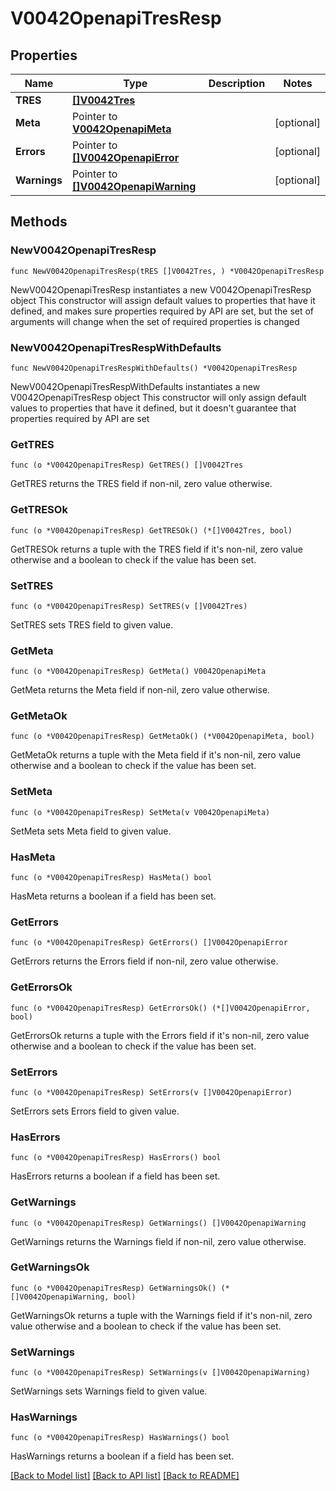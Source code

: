 # V0042OpenapiTresResp

## Properties

Name | Type | Description | Notes
------------ | ------------- | ------------- | -------------
**TRES** | [**[]V0042Tres**](V0042Tres.md) |  | 
**Meta** | Pointer to [**V0042OpenapiMeta**](V0042OpenapiMeta.md) |  | [optional] 
**Errors** | Pointer to [**[]V0042OpenapiError**](V0042OpenapiError.md) |  | [optional] 
**Warnings** | Pointer to [**[]V0042OpenapiWarning**](V0042OpenapiWarning.md) |  | [optional] 

## Methods

### NewV0042OpenapiTresResp

`func NewV0042OpenapiTresResp(tRES []V0042Tres, ) *V0042OpenapiTresResp`

NewV0042OpenapiTresResp instantiates a new V0042OpenapiTresResp object
This constructor will assign default values to properties that have it defined,
and makes sure properties required by API are set, but the set of arguments
will change when the set of required properties is changed

### NewV0042OpenapiTresRespWithDefaults

`func NewV0042OpenapiTresRespWithDefaults() *V0042OpenapiTresResp`

NewV0042OpenapiTresRespWithDefaults instantiates a new V0042OpenapiTresResp object
This constructor will only assign default values to properties that have it defined,
but it doesn't guarantee that properties required by API are set

### GetTRES

`func (o *V0042OpenapiTresResp) GetTRES() []V0042Tres`

GetTRES returns the TRES field if non-nil, zero value otherwise.

### GetTRESOk

`func (o *V0042OpenapiTresResp) GetTRESOk() (*[]V0042Tres, bool)`

GetTRESOk returns a tuple with the TRES field if it's non-nil, zero value otherwise
and a boolean to check if the value has been set.

### SetTRES

`func (o *V0042OpenapiTresResp) SetTRES(v []V0042Tres)`

SetTRES sets TRES field to given value.


### GetMeta

`func (o *V0042OpenapiTresResp) GetMeta() V0042OpenapiMeta`

GetMeta returns the Meta field if non-nil, zero value otherwise.

### GetMetaOk

`func (o *V0042OpenapiTresResp) GetMetaOk() (*V0042OpenapiMeta, bool)`

GetMetaOk returns a tuple with the Meta field if it's non-nil, zero value otherwise
and a boolean to check if the value has been set.

### SetMeta

`func (o *V0042OpenapiTresResp) SetMeta(v V0042OpenapiMeta)`

SetMeta sets Meta field to given value.

### HasMeta

`func (o *V0042OpenapiTresResp) HasMeta() bool`

HasMeta returns a boolean if a field has been set.

### GetErrors

`func (o *V0042OpenapiTresResp) GetErrors() []V0042OpenapiError`

GetErrors returns the Errors field if non-nil, zero value otherwise.

### GetErrorsOk

`func (o *V0042OpenapiTresResp) GetErrorsOk() (*[]V0042OpenapiError, bool)`

GetErrorsOk returns a tuple with the Errors field if it's non-nil, zero value otherwise
and a boolean to check if the value has been set.

### SetErrors

`func (o *V0042OpenapiTresResp) SetErrors(v []V0042OpenapiError)`

SetErrors sets Errors field to given value.

### HasErrors

`func (o *V0042OpenapiTresResp) HasErrors() bool`

HasErrors returns a boolean if a field has been set.

### GetWarnings

`func (o *V0042OpenapiTresResp) GetWarnings() []V0042OpenapiWarning`

GetWarnings returns the Warnings field if non-nil, zero value otherwise.

### GetWarningsOk

`func (o *V0042OpenapiTresResp) GetWarningsOk() (*[]V0042OpenapiWarning, bool)`

GetWarningsOk returns a tuple with the Warnings field if it's non-nil, zero value otherwise
and a boolean to check if the value has been set.

### SetWarnings

`func (o *V0042OpenapiTresResp) SetWarnings(v []V0042OpenapiWarning)`

SetWarnings sets Warnings field to given value.

### HasWarnings

`func (o *V0042OpenapiTresResp) HasWarnings() bool`

HasWarnings returns a boolean if a field has been set.


[[Back to Model list]](../README.md#documentation-for-models) [[Back to API list]](../README.md#documentation-for-api-endpoints) [[Back to README]](../README.md)


